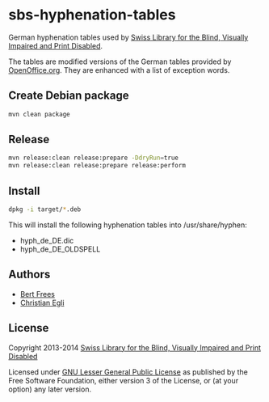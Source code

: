# sbs-hyphenation-tables

German hyphenation tables used by [Swiss Library for the Blind, Visually Impaired and Print Disabled][sbs].

The tables are modified versions of the German tables provided by [OpenOffice.org][ooo].
They are enhanced with a list of exception words.

## Create Debian package

```sh
mvn clean package
```

## Release

```sh
mvn release:clean release:prepare -DdryRun=true
mvn release:clean release:prepare release:perform
```

## Install

```sh
dpkg -i target/*.deb
```

This will install the following hyphenation tables into /usr/share/hyphen:

 * hyph_de_DE.dic
 * hyph_de_DE_OLDSPELL

## Authors

- [Bert Frees][frees]
- [Christian Egli][egli]

## License

Copyright 2013-2014 [Swiss Library for the Blind, Visually Impaired and Print Disabled][sbs]

Licensed under [GNU Lesser General Public License][] as published by
the Free Software Foundation, either version 3 of the License, or (at
your option) any later version.

[frees]: https://github.com/bertfrees
[egli]: https://github.com/egli
[sbs]: http://www.sbs.ch/
[GNU Lesser General Public License]: http://www.gnu.org/licenses/lgpl.html
[ooo]: http://svn.services.openoffice.org/ooo/tags/OOO320_m9/dictionaries/de_DE
